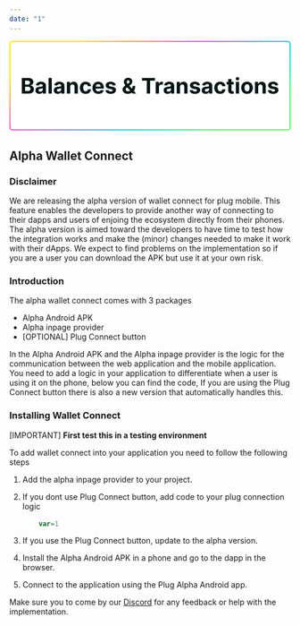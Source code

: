 ```yaml
---
date: "1"
---
```


![](imgs/balances-transactions.png)

## Alpha Wallet Connect

### Disclaimer

We are releasing the alpha version of wallet connect for plug mobile. This feature enables the developers to provide another way of connecting to their dapps and users of enjoing the ecosystem directly from their phones. The alpha version is aimed toward the developers to have time to test how the integration works and make the (minor) changes needed to make it work with their dApps. We expect to find problems on the implementation so if you are a user you can download the APK but use it at your own risk.

### Introduction

The alpha wallet connect comes with 3 packages

- Alpha Android APK
- Alpha inpage provider
- [OPTIONAL] Plug Connect button

In the Alpha Android APK and the Alpha inpage provider is the logic for the communication between the web application and the mobile application. You need to add a logic in your application to differentiate when a user is using it on the phone, below you can find the code, If you are using the Plug Connect button there is also a new version that automatically handles this.

### Installing Wallet Connect

[IMPORTANT] **First test this in a testing environment**

To add wallet connect into your application you need to follow the following steps

1. Add the alpha inpage provider to your project.
2. If you dont use Plug Connect button, add code to your plug connection logic  

    ```js
        var=1
    ```

3. If you use the Plug Connect button, update to the alpha version.
4. Install the Alpha Android APK in a phone and go to the dapp in the browser.
5. Connect to the application using the Plug Alpha Android app.

Make sure you to come by our [Discord](https://discord.gg/yVEcEzmrgm) for any feedback or help with the implementation.